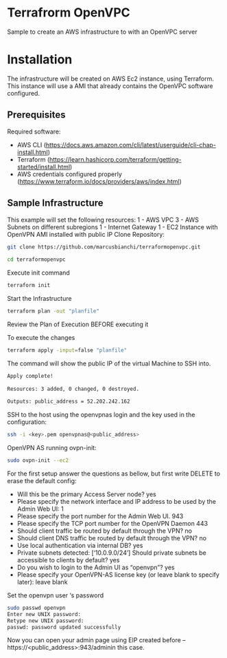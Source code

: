# Terrafrorm OpenVPC
Sample to create an AWS infrastructure to with an OpenVPC server

# Installation
The infrastructure will be created on AWS Ec2 instance, using Terraform. This instance will use a AMI that already contains the OpenVPC software configured.

## Prerequisites
Required software:
- AWS CLI (https://docs.aws.amazon.com/cli/latest/userguide/cli-chap-install.html)
- Terraform (https://learn.hashicorp.com/terraform/getting-started/install.html)
- AWS credentials configured properly (https://www.terraform.io/docs/providers/aws/index.html)
## Sample Infrastructure
This example will set the following resources:
1 - AWS VPC
3 - AWS Subnets on different subregions
1 - Internet Gateway
1 - EC2 Instance with OpenVPN AMI installed with public IP
Clone Repository:
```bash
git clone https://github.com/marcusbianchi/terraformopenvpc.git
 
cd terraformopenvpc
```
Execute init command
```bash
terraform init
```
Start the Infrastructure
```bash
terraform plan -out "planfile"
```
Review the Plan of Execution BEFORE executing it

To execute the changes
```bash
terraform apply -input=false "planfile"
```
The command will show the public IP of the virtual Machine to SSH into.
```bash
Apply complete!
 
Resources: 3 added, 0 changed, 0 destroyed.
 
Outputs: public_address = 52.202.242.162
```
SSH to the host using the openvpnas login and the key used in the configuration:
```bash
ssh -i <key>.pem openvpnas@<public_address>
```
OpenVPN AS running  ovpn-init:
```bash
sudo ovpn-init --ec2
```
For the first setup answer the questions as bellow, but first write DELETE to erase the default config:
- Will this be the primary Access Server node?  yes
- Please specify the network interface and IP address to be used by the Admin Web UI: 1
- Please specify the port number for the Admin Web UI. 943
- Please specify the TCP port number for the OpenVPN Daemon 443
- Should client traffic be routed by default through the VPN? no
- Should client DNS traffic be routed by default through the VPN? no
- Use local authentication via internal DB?  yes
- Private subnets detected: [‘10.0.9.0/24’] Should private subnets be accessible to clients by default? yes
- Do you wish to login to the Admin UI as “openvpn”? yes
- Please specify your OpenVPN-AS license key (or leave blank to specify later): leave blank

Set the openvpn user ‘s password
```bash
sudo passwd openvpn
Enter new UNIX password:
Retype new UNIX password:
passwd: password updated successfully
```
Now you can open your admin page using EIP created before – https://<public_address>:943/adminin this case.